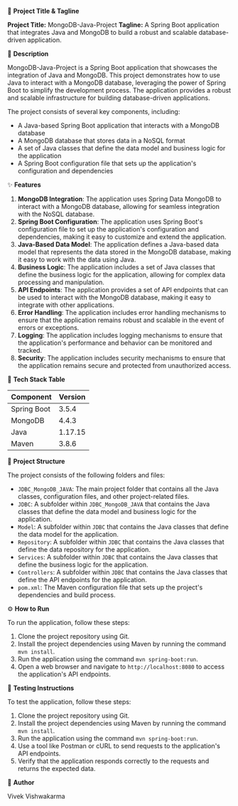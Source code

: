🚀 **Project Title & Tagline**

**Project Title:** MongoDB-Java-Project
**Tagline:** A Spring Boot application that integrates Java and MongoDB to build a robust and scalable database-driven application.

📖 **Description**

MongoDB-Java-Project is a Spring Boot application that showcases the integration of Java and MongoDB. This project demonstrates how to use Java to interact with a MongoDB database, leveraging the power of Spring Boot to simplify the development process. The application provides a robust and scalable infrastructure for building database-driven applications.

The project consists of several key components, including:

* A Java-based Spring Boot application that interacts with a MongoDB database
* A MongoDB database that stores data in a NoSQL format
* A set of Java classes that define the data model and business logic for the application
* A Spring Boot configuration file that sets up the application's configuration and dependencies

✨ **Features**

1. **MongoDB Integration**: The application uses Spring Data MongoDB to interact with a MongoDB database, allowing for seamless integration with the NoSQL database.
2. **Spring Boot Configuration**: The application uses Spring Boot's configuration file to set up the application's configuration and dependencies, making it easy to customize and extend the application.
3. **Java-Based Data Model**: The application defines a Java-based data model that represents the data stored in the MongoDB database, making it easy to work with the data using Java.
4. **Business Logic**: The application includes a set of Java classes that define the business logic for the application, allowing for complex data processing and manipulation.
5. **API Endpoints**: The application provides a set of API endpoints that can be used to interact with the MongoDB database, making it easy to integrate with other applications.
6. **Error Handling**: The application includes error handling mechanisms to ensure that the application remains robust and scalable in the event of errors or exceptions.
7. **Logging**: The application includes logging mechanisms to ensure that the application's performance and behavior can be monitored and tracked.
8. **Security**: The application includes security mechanisms to ensure that the application remains secure and protected from unauthorized access.

🧰 **Tech Stack Table**

| Component | Version |
| --- | --- |
| Spring Boot | 3.5.4 |
| MongoDB | 4.4.3 |
| Java | 1.17.15 |
| Maven | 3.8.6 |

📁 **Project Structure**

The project consists of the following folders and files:

* `JDBC_MongoDB_JAVA`: The main project folder that contains all the Java classes, configuration files, and other project-related files.
* `JDBC`: A subfolder within `JDBC_MongoDB_JAVA` that contains the Java classes that define the data model and business logic for the application.
* `Model`: A subfolder within `JDBC` that contains the Java classes that define the data model for the application.
* `Repository`: A subfolder within `JDBC` that contains the Java classes that define the data repository for the application.
* `Services`: A subfolder within `JDBC` that contains the Java classes that define the business logic for the application.
* `Controllers`: A subfolder within `JDBC` that contains the Java classes that define the API endpoints for the application.
* `pom.xml`: The Maven configuration file that sets up the project's dependencies and build process.

⚙️ **How to Run**

To run the application, follow these steps:

1. Clone the project repository using Git.
2. Install the project dependencies using Maven by running the command `mvn install`.
3. Run the application using the command `mvn spring-boot:run`.
4. Open a web browser and navigate to `http://localhost:8080` to access the application's API endpoints.

🧪 **Testing Instructions**

To test the application, follow these steps:

1. Clone the project repository using Git.
2. Install the project dependencies using Maven by running the command `mvn install`.
3. Run the application using the command `mvn spring-boot:run`.
4. Use a tool like Postman or cURL to send requests to the application's API endpoints.
5. Verify that the application responds correctly to the requests and returns the expected data.

👤 **Author**

Vivek Vishwakarma
